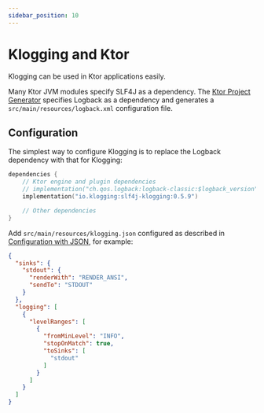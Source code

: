```yaml
---
sidebar_position: 10
---
```


# Klogging and Ktor

Klogging can be used in Ktor applications easily.

Many Ktor JVM modules specify SLF4J as a dependency.
The [Ktor Project Generator](https://start.ktor.io/) specifies Logback as a dependency and
generates a `src/main/resources/logback.xml` configuration file.

## Configuration

The simplest way to configure Klogging is to replace the Logback dependency with that for Klogging:

```kotlin
dependencies {
    // Ktor engine and plugin dependencies
    // implementation("ch.qos.logback:logback-classic:$logback_version")
    implementation("io.klogging:slf4j-klogging:0.5.9")

    // Other dependencies
}
```

Add `src/main/resources/klogging.json` configured as described
in [Configuration with JSON](../configuration/json.md), for example:

```json
{
  "sinks": {
    "stdout": {
      "renderWith": "RENDER_ANSI",
      "sendTo": "STDOUT"
    }
  },
  "logging": [
    {
      "levelRanges": [
        {
          "fromMinLevel": "INFO",
          "stopOnMatch": true,
          "toSinks": [
            "stdout"
          ]
        }
      ]
    }
  ]
}
```
